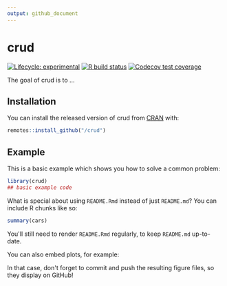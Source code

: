 ```yaml
---
output: github_document
---
```


<!-- README.md is generated from README.Rmd. Please edit that file -->



# crud

<!-- badges: start -->
[![Lifecycle: experimental](https://img.shields.io/badge/lifecycle-experimental-orange.svg)](https://www.tidyverse.org/lifecycle/#experimental)
[![R build status](https://github.com/rappster/crud/workflows/R-CMD-check/badge.svg)](https://github.com/rappster/crud/actions)
[![Codecov test coverage](https://codecov.io/gh/rappster/crud/branch/master/graph/badge.svg)](https://codecov.io/gh/rappster/crud?branch=master)
<!-- badges: end -->

The goal of crud is to ...

## Installation

You can install the released version of crud from [CRAN](https://CRAN.R-project.org) with:


```r
remotes::install_github("/crud")
```

## Example

This is a basic example which shows you how to solve a common problem:


```r
library(crud)
## basic example code
```

What is special about using `README.Rmd` instead of just `README.md`? You can include R chunks like so:


```r
summary(cars)
```

You'll still need to render `README.Rmd` regularly, to keep `README.md` up-to-date.

You can also embed plots, for example:



In that case, don't forget to commit and push the resulting figure files, so they display on GitHub!
